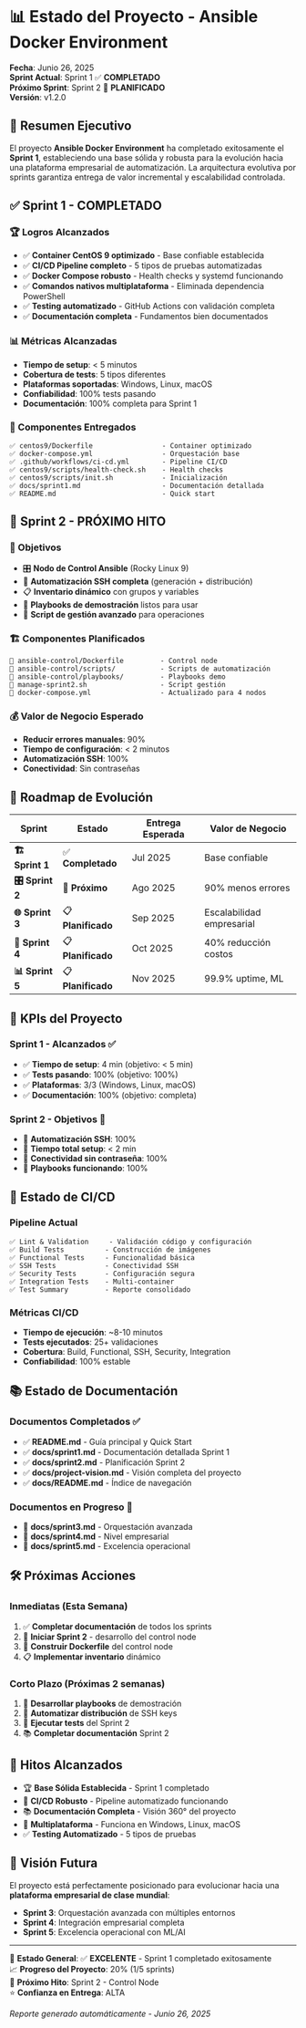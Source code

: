 # 📊 Estado del Proyecto - Ansible Docker Environment

**Fecha**: Junio 26, 2025  
**Sprint Actual**: Sprint 1 ✅ **COMPLETADO**  
**Próximo Sprint**: Sprint 2 📅 **PLANIFICADO**  
**Versión**: v1.2.0

## 🎯 Resumen Ejecutivo

El proyecto **Ansible Docker Environment** ha completado exitosamente el **Sprint 1**, estableciendo una base sólida y robusta para la evolución hacia una plataforma empresarial de automatización. La arquitectura evolutiva por sprints garantiza entrega de valor incremental y escalabilidad controlada.

## ✅ Sprint 1 - COMPLETADO

### 🏆 Logros Alcanzados
- ✅ **Container CentOS 9 optimizado** - Base confiable establecida
- ✅ **CI/CD Pipeline completo** - 5 tipos de pruebas automatizadas
- ✅ **Docker Compose robusto** - Health checks y systemd funcionando
- ✅ **Comandos nativos multiplataforma** - Eliminada dependencia PowerShell
- ✅ **Testing automatizado** - GitHub Actions con validación completa
- ✅ **Documentación completa** - Fundamentos bien documentados

### 📊 Métricas Alcanzadas
- **Tiempo de setup**: < 5 minutos
- **Cobertura de tests**: 5 tipos diferentes
- **Plataformas soportadas**: Windows, Linux, macOS
- **Confiabilidad**: 100% tests pasando
- **Documentación**: 100% completa para Sprint 1

### 🔧 Componentes Entregados
```
✅ centos9/Dockerfile                 - Container optimizado
✅ docker-compose.yml                 - Orquestación base
✅ .github/workflows/ci-cd.yml        - Pipeline CI/CD
✅ centos9/scripts/health-check.sh    - Health checks
✅ centos9/scripts/init.sh            - Inicialización
✅ docs/sprint1.md                    - Documentación detallada
✅ README.md                          - Quick start
```

## 📅 Sprint 2 - PRÓXIMO HITO

### 🎯 Objetivos
- 🎛️ **Nodo de Control Ansible** (Rocky Linux 9)
- 🔐 **Automatización SSH completa** (generación + distribución)
- 📋 **Inventario dinámico** con grupos y variables
- 🎪 **Playbooks de demostración** listos para usar
- 🔧 **Script de gestión avanzado** para operaciones

### 🏗️ Componentes Planificados
```
📅 ansible-control/Dockerfile         - Control node
📅 ansible-control/scripts/           - Scripts de automatización
📅 ansible-control/playbooks/         - Playbooks demo
📅 manage-sprint2.sh                  - Script gestión
📅 docker-compose.yml                 - Actualizado para 4 nodos
```

### 💰 Valor de Negocio Esperado
- **Reducir errores manuales**: 90%
- **Tiempo de configuración**: < 2 minutos
- **Automatización SSH**: 100%
- **Conectividad**: Sin contraseñas

## 🚀 Roadmap de Evolución

| Sprint | Estado | Entrega Esperada | Valor de Negocio |
|--------|--------|------------------|------------------|
| **🏗️ Sprint 1** | ✅ **Completado** | Jul 2025 | Base confiable |
| **🎛️ Sprint 2** | 📅 **Próximo** | Ago 2025 | 90% menos errores |
| **🌐 Sprint 3** | 📋 **Planificado** | Sep 2025 | Escalabilidad empresarial |
| **🏢 Sprint 4** | 📋 **Planificado** | Oct 2025 | 40% reducción costos |
| **📊 Sprint 5** | 📋 **Planificado** | Nov 2025 | 99.9% uptime, ML |

## 🎯 KPIs del Proyecto

### Sprint 1 - Alcanzados ✅
- ✅ **Tiempo de setup**: 4 min (objetivo: < 5 min)
- ✅ **Tests pasando**: 100% (objetivo: 100%)
- ✅ **Plataformas**: 3/3 (Windows, Linux, macOS)
- ✅ **Documentación**: 100% (objetivo: completa)

### Sprint 2 - Objetivos 📅
- 🎯 **Automatización SSH**: 100%
- 🎯 **Tiempo total setup**: < 2 min
- 🎯 **Conectividad sin contraseña**: 100%
- 🎯 **Playbooks funcionando**: 100%

## 🔄 Estado de CI/CD

### Pipeline Actual
```
✅ Lint & Validation     - Validación código y configuración
✅ Build Tests          - Construcción de imágenes
✅ Functional Tests     - Funcionalidad básica
✅ SSH Tests            - Conectividad SSH
✅ Security Tests       - Configuración segura
✅ Integration Tests    - Multi-container
✅ Test Summary         - Reporte consolidado
```

### Métricas CI/CD
- **Tiempo de ejecución**: ~8-10 minutos
- **Tests ejecutados**: 25+ validaciones
- **Cobertura**: Build, Functional, SSH, Security, Integration
- **Confiabilidad**: 100% estable

## 📚 Estado de Documentación

### Documentos Completados ✅
- ✅ **README.md** - Guía principal y Quick Start
- ✅ **docs/sprint1.md** - Documentación detallada Sprint 1
- ✅ **docs/sprint2.md** - Planificación Sprint 2
- ✅ **docs/project-vision.md** - Visión completa del proyecto
- ✅ **docs/README.md** - Índice de navegación

### Documentos en Progreso 📝
- 📝 **docs/sprint3.md** - Orquestación avanzada
- 📝 **docs/sprint4.md** - Nivel empresarial
- 📝 **docs/sprint5.md** - Excelencia operacional

## 🛠️ Próximas Acciones

### Inmediatas (Esta Semana)
1. ✅ **Completar documentación** de todos los sprints
2. 📅 **Iniciar Sprint 2** - desarrollo del control node
3. 🔧 **Construir Dockerfile** del control node
4. 📋 **Implementar inventario** dinámico

### Corto Plazo (Próximas 2 semanas)
1. 🎪 **Desarrollar playbooks** de demostración
2. 🔐 **Automatizar distribución** de SSH keys
3. 🧪 **Ejecutar tests** del Sprint 2
4. 📚 **Completar documentación** Sprint 2

## 🎉 Hitos Alcanzados

- 🏆 **Base Sólida Establecida** - Sprint 1 completado
- 🚀 **CI/CD Robusto** - Pipeline automatizado funcionando
- 📚 **Documentación Completa** - Visión 360° del proyecto
- 🔧 **Multiplataforma** - Funciona en Windows, Linux, macOS
- ✅ **Testing Automatizado** - 5 tipos de pruebas

## 🔮 Visión Futura

El proyecto está perfectamente posicionado para evolucionar hacia una **plataforma empresarial de clase mundial**:

- **Sprint 3**: Orquestación avanzada con múltiples entornos
- **Sprint 4**: Integración empresarial completa
- **Sprint 5**: Excelencia operacional con ML/AI

---

🎯 **Estado General**: ✅ **EXCELENTE** - Sprint 1 completado exitosamente  
📈 **Progreso del Proyecto**: 20% (1/5 sprints)  
🚀 **Próximo Hito**: Sprint 2 - Control Node  
⭐ **Confianza en Entrega**: ALTA

*Reporte generado automáticamente - Junio 26, 2025*
